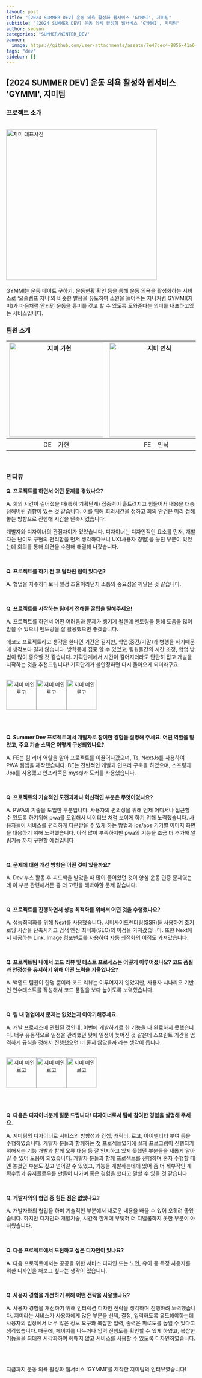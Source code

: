 ```yaml
---
layout: post
title: "[2024 SUMMER DEV] 운동 의욕 활성화 웹서비스 'GYMMI', 지미팀"
subtitle: "[2024 SUMMER DEV] 운동 의욕 활성화 웹서비스 'GYMMI', 지미팀"
author: seoyun
categories: "SUMMER/WINTER_DEV"
banner:
  image: https://github.com/user-attachments/assets/7e47cec4-8856-41a6-8325-ea1c124c3550
tags: "dev"
sidebar: []
---
```


## [2024 SUMMER DEV] 운동 의욕 활성화 웹서비스 'GYMMI', 지미팀


### 프로젝트 소개
<br/>
<img src="https://github.com/user-attachments/assets/178efcce-4253-4307-8e16-54fc14e798ca" alt="지미 대표사진" width="400" />
<br/><br/>
GYMMI는 운동 메이트 구하기, 운동현황 확인 등을 통해 운동 의욕을 활성화하는 서비스로 ‘요술램프 지니’와 비슷한 발음을 유도하여 소원을 들어주는 지니처럼 GYMMI(지미)가 마음처럼 안되던 운동을 흥미를 갖고 할 수 있도록 도와준다는 의미를 내포하고있는 서비스입니다.

<br/>

### 팀원 소개

| <img src="https://github.com/user-attachments/assets/929becd1-deca-461b-b3c2-aa5d6eca2128" alt="지미 가현" width="250" /> | <img src="https://github.com/user-attachments/assets/5d187606-4bd5-4d53-ba09-babc4aa1e05b" alt="지미 인식" width="250" /> | <img src="https://github.com/user-attachments/assets/4281bd6a-167b-4e40-9f0c-47b31360eed5" alt="지미 경환" width="250" /> |
|------------|------------|------------|
| <div style="text-align: center;">DE &nbsp;&nbsp;&nbsp;가현</div> | <div style="text-align: center;">FE &nbsp;&nbsp;&nbsp;인식</div>| <div style="text-align: center;">BE &nbsp;&nbsp;&nbsp;경환</div> |

<br/>

### 인터뷰
**Q. 프로젝트를 하면서 어떤 문제를 겪었나요?**

A.
회의 시간이 길어졌을 때(특히 기획단계) 집중력이 흩트려지고 힘들어서 내용을 대충 정해버린 경향이 있는 것 같습니다. 이를 위해 회의시간을 정하고 회의 안건은 미리 정해놓는 방향으로 진행해 시간을 단축시켰습니다.

개발자와 디자이너의 관점차이가 있었습니다. 디자이너는 디자인적인 요소를 먼저, 개발자는 난이도 구현의 편리함을 먼저 생각하다보니 UX(사용자 경험)을 놓친 부분이 있었는데 회의를 통해 의견을 수렴해 해결해 나갔습니다.
    
<br/>

**Q. 프로젝트를 하기 전 후 달라진 점이 있다면?**

A. 협업을 자주하다보니 일정 조율이라던지 소통의 중요성을 깨달은 것 같습니다.

<br/>

**Q. 프로젝트를 시작하는 팀에게 전해줄 꿀팁을 말해주세요!**

A.
프로젝트를 하면서 어떤 어려움과 문제가 생기게 될텐데 멘토링을 통해 도움을 많이 받을 수 있으니 멘토링을 잘 활용했으면 좋겠습니다.

에코노 프로젝트라고 생각을 한다면 기간은 길지만, 학업(중간/기말)과 병행을 하기때문에 생각보다 길지 않습니다. 방학중에 집중 할 수 있었고, 팀원들간의 시간 조정, 협업 방법이 많이 중요할 것 같습니다. 기획단계에서 시간이 길어지더라도 탄탄히 잡고 개발을 시작하는 것을 추천드립니다! 기획단계가 불안정하면 다시 돌아오게 되더라구요.

<br/>

<div style="display: flex; flex-direction: row; text-align: center;">
    <img src="https://github.com/user-attachments/assets/4e9f10e6-c0fe-4344-a2da-1ef06c22db17" alt="지미 메인로고" width="80" />
    <img src="https://github.com/user-attachments/assets/4e9f10e6-c0fe-4344-a2da-1ef06c22db17" alt="지미 메인로고" width="80" />
    <img src="https://github.com/user-attachments/assets/4e9f10e6-c0fe-4344-a2da-1ef06c22db17" alt="지미 메인로고" width="80" />
</div>

<br/><br/>

**Q. Summer Dev 프로젝트에서 개발자로 참여한 경험을 설명해 주세요. 어떤 역할을 맡았고, 주요 기술 스택은 어떻게 구성되었나요?**

A. FE는 팀 리더 역할을 맡아 프로젝트를 이끌어나갔으며, Ts, NextJs를 사용하여 PWA 웹앱을 제작했습니다. BE는 전반적인 개발과 인프라 구축을 하였으며, 스프링과 Jpa를 사용했고 인프라쪽은 mysql과 도커를 사용했습니다.

<br/>


**Q. 프로젝트의 기술적인 도전과제나 혁신적인 부분은 무엇이었나요?**

A. PWA의 기술을 도입한 부분입니다. 사용자의 편의성을 위해 언제 어디서나 접근할 수 있도록 하기위해 pwa를 도입해서 네이티브 처럼 보이게 하기 위해 노력했습니다. 사용자들이 서비스를 편리하게 다운받을 수 있게 하는 방법과 ios/aos 기기별 이미지 화면을 대응하기 위해 노력했습니다. 아직 많이 부족하지만 pwa의 기능을 조금 더 추가해 알림기능 까지 구현할 예정입니다

<br/>


**Q. 문제에 대한 개선 방향은 어떤 것이 있을까요?**

A. Dev 부스 활동 후 피드백을 받았을 때 많이 들어왔던 것이 양심 운동 인증 문제였는데 이 부분 관련해서든 좀 더 고민을 해봐야할 문제 같습니다.

<br/>


**Q. 프로젝트를 진행하면서 성능 최적화를 위해서 어떤 것을 수행했나요?**

A. 성능최적화를 위해 Next를 사용했습니다. 서버사이드렌더링(SSR)을 사용하여 초기 로딩 시간을 단축시키고 검색 엔진 최적화(SEO)의 이점을 가져갔습니다. 또한 Next에서 제공하는 Link, Image 컴포넌트를 사용하여 자동 최적화의 이점도 가져갔습니다.

<br/>


**Q. 프로젝트팀 내에서 코드 리뷰 및 테스트 프로세스는 어떻게 이루어졌나요? 코드 품질과 안정성을 유지하기 위해 어떤 노력을 기울였나요?**

A. 백엔드 팀원이 한명 뿐이라 코드 리뷰는 이루어지지 않았지만, 사용자 시나리오 기반인 인수테스트를 작성해서 코드 품질을 보다 높이도록 노력했습니다.

<br/>

**Q. 팀 내 협업에서 문제는 없었는지 이야기해주세요.**

A. 개발 프로세스에 관련된 것인데, 이번에 개발하기로 한 기능을 다 완료하지 못했습니다. 너무 유동적으로 일정을 관리했던 탓에 일정이 늦어진 것 같은데 스프린트 기간을 엄격하게 규칙을 정해서 진행했으면 더 좋지 않았을까 라는 생각이 듭니다.

<br/>

<div style="display: flex; flex-direction: row; text-align: center;">
    <img src="https://github.com/user-attachments/assets/4e9f10e6-c0fe-4344-a2da-1ef06c22db17" alt="지미 메인로고" width="80" />
    <img src="https://github.com/user-attachments/assets/4e9f10e6-c0fe-4344-a2da-1ef06c22db17" alt="지미 메인로고" width="80" />
    <img src="https://github.com/user-attachments/assets/4e9f10e6-c0fe-4344-a2da-1ef06c22db17" alt="지미 메인로고" width="80" />
</div>

<br/><br/>

**Q. 다음은 디자이너분께 질문 드립니다! 디자이너로서 팀에 참여한 경험을 설명해 주세요.**

A. 지미팀의 디자이너로 서비스의 방향성과 컨셉, 캐릭터, 로고, 아이덴티티 부여 등을 수행하였습니다. 개발자 분들과 함께하는 첫 프로젝트였기에 실제 프로그램이 진행되기 위해서는 기능 개발과 함께 오류 대응 등 잘 인지하고 있지 못했던 부분들을 새롭게 알아갈 수 있어 도움이 되었습니다. 개발자 분들과 함께 프로젝트를 진행하며 혼자 수행할 때엔 놓쳤던 부분도 짚고 넘어갈 수 있었고, 기능을 개발하는데에 있어 좀 더 세부적인 계획수립과 유저플로우를 만들어 나가며 좋은 경험을 했다고 말할 수 있을 것 같습니다.

<br/>

**Q. 개발자와의 협업 중 힘든 점은 없었나요?**

A. 개발자와의 협업을 하며 기술적인 부분에서 새로운 내용을 배울 수 있어 오히려 좋았습니다. 하지만 디자인과 개발기술, 시간적 한계에 부딪혀 더 디벨롭하지 못한 부분이 아쉬웠습니다.

<br/>

**Q. 다음 프로젝트에서 도전하고 싶은 디자인이 있나요?**

A. 다음 프로젝트에서는 공공을 위한 서비스 디자인 또는 노인, 유아 등 특정 사용자를 위한 디자인을 해보고 싶다는 생각이 있습니다.

<br/>

**Q. 사용자 경험을 개선하기 위해 어떤 전략을 사용했나요?**

A. 사용자 경험을 개선하기 위해 인터렉션 디자인 전략을 생각하며 진행하려 노력했습니다. 지미라는 서비스가 사용자에게 많은 부분을 선택, 결정, 입력하도록 유도해야하는데 사용자의 입장에서 너무 많은 정보 요구와 복잡한 입력, 출력은 피로도를 높일 수 있다고 생각했습니다. 때문에, 페이지를 나누거나 입력 진행도를 확인할 수 있게 하였고, 복잡한 기능들을 최대한 시각화하여 헤매지 않고 서비스를 사용할 수 있도록 디자인하였습니다.

<br/><br/>

지금까지 운동 의욕 활성화 웹서비스 'GYMMI'를 제작한 지미팀의 인터뷰였습니다!


<br/>
